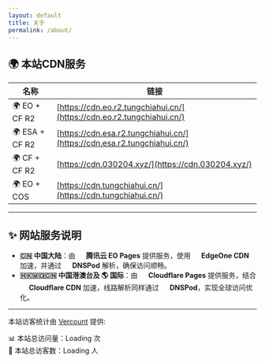 ```yaml
---
layout: default
title: 关于
permalink: /about/
---
```


## 🌍 本站CDN服务

| 名称 | 链接 |
|------|------|
| 🌍 EO + CF R2 | [https://cdn.eo.r2.tungchiahui.cn/](https://cdn.eo.r2.tungchiahui.cn/) |
| 🌍 ESA + CF R2 | [https://cdn.esa.r2.tungchiahui.cn/](https://cdn.esa.r2.tungchiahui.cn/) |
| 🌍 CF + CF R2 | [https://cdn.030204.xyz/](https://cdn.030204.xyz/) |
| 🌍 EO + COS | [https://cdn.tungchiahui.cn/](https://cdn.tungchiahui.cn/) |

---

## ✨ 网站服务说明

- **🇨🇳 中国大陆**：由 <img src="https://www.tencentcloud.com/favicon.ico" style="height:1em; vertical-align:middle;"> **腾讯云 EO Pages** 提供服务，使用 <img src="https://www.tencentcloud.com/favicon.ico" style="height:1em; vertical-align:middle;"> **EdgeOne CDN** 加速，并通过 <img src="https://www.tencentcloud.com/favicon.ico" style="height:1em; vertical-align:middle;"> **DNSPod** 解析，确保访问顺畅。  
- **🇭🇰🇲🇴🇨🇳 中国港澳台及 🌎 国际**：由 <img src="https://www.cloudflare-cn.com/favicon.ico" style="height:1em; vertical-align:middle;"> **Cloudflare Pages** 提供服务，结合 <img src="https://www.cloudflare-cn.com/favicon.ico" style="height:1em; vertical-align:middle;"> **Cloudflare CDN** 加速，线路解析同样通过 <img src="https://www.tencentcloud.com/favicon.ico" style="height:1em; vertical-align:middle;"> **DNSPod**，实现全球访问优化。  

---

本站访客统计由 [Vercount](https://vercount.one/) 提供:

📊 本站总访问量：<span id="vercount_value_site_pv">Loading</span> 次  
👥 本站总访客数：<span id="vercount_value_site_uv">Loading</span> 人

